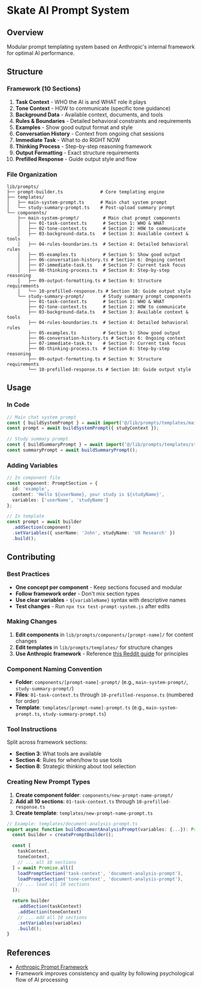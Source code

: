 # Skate AI Prompt System

## Overview
Modular prompt templating system based on Anthropic's internal framework for optimal AI performance.

## Structure

### Framework (10 Sections)
1. **Task Context** - WHO the AI is and WHAT role it plays
2. **Tone Context** - HOW to communicate (specific tone guidance)
3. **Background Data** - Available context, documents, and tools
4. **Rules & Boundaries** - Detailed behavioral constraints and requirements
5. **Examples** - Show good output format and style
6. **Conversation History** - Context from ongoing chat sessions
7. **Immediate Task** - What to do RIGHT NOW
8. **Thinking Process** - Step-by-step reasoning framework
9. **Output Formatting** - Exact structure requirements
10. **Prefilled Response** - Guide output style and flow

### File Organization
```
lib/prompts/
├── prompt-builder.ts              # Core templating engine
├── templates/
│   ├── main-system-prompt.ts      # Main chat system prompt
│   └── study-summary-prompt.ts    # Post-upload summary prompt
└── components/
    ├── main-system-prompt/         # Main chat prompt components
    │   ├── 01-task-context.ts      # Section 1: WHO & WHAT
    │   ├── 02-tone-context.ts      # Section 2: HOW to communicate
    │   ├── 03-background-data.ts   # Section 3: Available context & tools
    │   ├── 04-rules-boundaries.ts  # Section 4: Detailed behavioral rules
    │   ├── 05-examples.ts          # Section 5: Show good output
    │   ├── 06-conversation-history.ts # Section 6: Ongoing context
    │   ├── 07-immediate-task.ts    # Section 7: Current task focus
    │   ├── 08-thinking-process.ts  # Section 8: Step-by-step reasoning
    │   ├── 09-output-formatting.ts # Section 9: Structure requirements
    │   └── 10-prefilled-response.ts # Section 10: Guide output style
    └── study-summary-prompt/       # Study summary prompt components
        ├── 01-task-context.ts      # Section 1: WHO & WHAT
        ├── 02-tone-context.ts      # Section 2: HOW to communicate
        ├── 03-background-data.ts   # Section 3: Available context & tools
        ├── 04-rules-boundaries.ts  # Section 4: Detailed behavioral rules
        ├── 05-examples.ts          # Section 5: Show good output
        ├── 06-conversation-history.ts # Section 6: Ongoing context
        ├── 07-immediate-task.ts    # Section 7: Current task focus
        ├── 08-thinking-process.ts  # Section 8: Step-by-step reasoning
        ├── 09-output-formatting.ts # Section 9: Structure requirements
        └── 10-prefilled-response.ts # Section 10: Guide output style
```

## Usage

### In Code
```typescript
// Main chat system prompt
const { buildSystemPrompt } = await import('@/lib/prompts/templates/main-system-prompt');
const prompt = await buildSystemPrompt({ studyContext });

// Study summary prompt
const { buildSummaryPrompt } = await import('@/lib/prompts/templates/study-summary-prompt');
const summaryPrompt = await buildSummaryPrompt();
```

### Adding Variables
```typescript
// In component file
const component: PromptSection = {
  id: 'example',
  content: 'Hello ${userName}, your study is ${studyName}',
  variables: ['userName', 'studyName']
};

// In template
const prompt = await builder
  .addSection(component)
  .setVariables({ userName: 'John', studyName: 'UX Research' })
  .build();
```

## Contributing

### Best Practices
- **One concept per component** - Keep sections focused and modular
- **Follow framework order** - Don't mix section types
- **Use clear variables** - `${variableName}` syntax with descriptive names
- **Test changes** - Run `npx tsx test-prompt-system.js` after edits

### Making Changes
1. **Edit components** in `lib/prompts/components/[prompt-name]/` for content changes
2. **Edit templates** in `lib/prompts/templates/` for structure changes
3. **Use Anthropic framework** - Reference [this Reddit guide](https://www.reddit.com/r/PromptEngineering/comments/1n08dpp/anthropic_just_revealed_their_internal_prompt/) for principles

### Component Naming Convention
- **Folder**: `components/[prompt-name]-prompt/` (e.g., `main-system-prompt/`, `study-summary-prompt/`)
- **Files**: `01-task-context.ts` through `10-prefilled-response.ts` (numbered for order)
- **Template**: `templates/[prompt-name]-prompt.ts` (e.g., `main-system-prompt.ts`, `study-summary-prompt.ts`)

### Tool Instructions
Split across framework sections:
- **Section 3**: What tools are available
- **Section 4**: Rules for when/how to use tools
- **Section 8**: Strategic thinking about tool selection

### Creating New Prompt Types
1. **Create component folder**: `components/new-prompt-name-prompt/`
2. **Add all 10 sections**: `01-task-context.ts` through `10-prefilled-response.ts`
3. **Create template**: `templates/new-prompt-name-prompt.ts`

```typescript
// Example: templates/document-analysis-prompt.ts
export async function buildDocumentAnalysisPrompt(variables: {...}): Promise<string> {
  const builder = createPromptBuilder();

  const [
    taskContext,
    toneContext,
    // ... all 10 sections
  ] = await Promise.all([
    loadPromptSection('task-context', 'document-analysis-prompt'),
    loadPromptSection('tone-context', 'document-analysis-prompt'),
    // ... load all 10 sections
  ]);

  return builder
    .addSection(taskContext)
    .addSection(toneContext)
    // ... add all 10 sections
    .setVariables(variables)
    .build();
}
```

## References
- [Anthropic Prompt Framework](https://www.reddit.com/r/PromptEngineering/comments/1n08dpp/anthropic_just_revealed_their_internal_prompt/)
- Framework improves consistency and quality by following psychological flow of AI processing